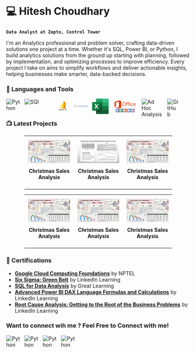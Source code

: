 # 💻 Hitesh Choudhary
**`Data Analyst at Zepto, Control Tower`**

I'm an Analytics professional and problem solver, crafting data-driven solutions one project at a time. Whether it's SQL, Power BI, or Python, I build analytics solutions from the ground up starting with planning, followed by implementation, and optimizing processes to improve efficiency. Every project I take on aims to simplify workflows and deliver actionable insights, helping businesses make smarter, data-backed decisions.

### 🧰 Languages and Tools

<img align="left" alt="Python" width="40px" style="padding-right:10px;" src="https://cdn.jsdelivr.net/gh/devicons/devicon/icons/python/python-plain.svg" /> 
<img align="left" alt="SQl" width="75px" style="padding-right:10px;" src="https://github.com/Hitesh9020/Events/blob/main/images.png"/>
<img align="left" alt="Power BI" width="40px" style="padding-right:10px;" src="https://github.com/Hitesh9020/Microsoft-Power-BI/blob/main/Power%20Bi%20Icon.png" />
<img align="left" alt="Tableau" width="40px" style="padding-right:10px;" src="https://github.com/Hitesh9020/Microsoft-Power-BI/blob/main/Tableau%20icon.png" />
<img align="left" alt="Microsoft Excel" width="45px" style="padding-right:10px;" src="https://github.com/Hitesh9020/Microsoft-Excel/blob/main/Excel%20Icon.jpeg"/>
<img align="left" alt="Microsoft Tools" width="70px" style="padding-right:10px;" src="https://github.com/Hitesh9020/Microsoft-Excel/blob/main/Microsoft%20Tools%20Icon.png" />
<img align="left" alt="Ad Hoc Analysis" width="60px" style="padding-right:10px;" src="https://github.com/Hitesh9020/Events/blob/main/Ad%20hoc%20Analysis%20%26%20Reporting.png" />
<img align="left" alt="GitHub" width="30px" style="padding-right:10px;" src="https://cdn.jsdelivr.net/gh/devicons/devicon/icons/github/github-original.svg" />
<br />
<br />


### 📺 Latest Projects 

<div align="center">

  <!-- First Row of Cards -->
  <table style="border: none; width: 80%; border-spacing: 0; border-collapse: collapse;">
    <tr>
      <!-- Left Card -->
      <td style="text-align: center; padding: 10px; border: none; vertical-align: middle;">
        <a href="https://github.com/Hitesh9020/Microsoft-Power-BI/tree/main/Christmas%20Sales%20Analysis">
          <img src="https://github.com/Hitesh9020/Microsoft-Power-BI/blob/main/Christmas%20Sales%20Analysis/Christmas%20Sales%20Analysis%20Page.png" alt="Christmas Sales Analysis" width="250" style="border: none;"/>
        </a>
        <p style="margin-top: 10px; text-align: center; font-weight: bold;">Christmas Sales Analysis</p>
      </td>
      <!-- Center Card -->
      <td style="text-align: center; padding: 10px; border: none; vertical-align: middle;">
        <a href="https://github.com/Hitesh9020/Indian_Demographics_Affecting_Indian_Economics">
          <img src="https://github.com/Hitesh9020/Indian_Demographics_Affecting_Indian_Economics/blob/main/Indian_Demographics.jpg" alt="Indian Demographics ...." width="250" style="border: none;"/>
        </a>
        <p style="margin-top: 10px; text-align: center; font-weight: bold;">Christmas Sales Analysis</p>
      </td>
      <!-- Right Card -->
      <td style="text-align: center; padding: 10px; border: none; vertical-align: middle;">
        <a href="https://github.com/Hitesh9020/Microsoft-Power-BI/tree/main/Christmas%20Sales%20Analysis">
          <img src="https://github.com/Hitesh9020/Microsoft-Power-BI/blob/main/Christmas%20Sales%20Analysis/Christmas%20Sales%20Analysis%20Page.png" alt="Christmas Sales Analysis" width="250" style="border: none;"/>
        </a>
        <p style="margin-top: 10px; text-align: center; font-weight: bold;">Christmas Sales Analysis</p>
      </td>
    </tr>
  </table>

  <!-- Second Row of Cards -->
  <table style="border: none; width: 80%; border-spacing: 0; border-collapse: collapse;">
    <tr>
      <!-- Left Card -->
      <td style="text-align: center; padding: 10px; border: none; vertical-align: middle;">
        <a href="https://github.com/Hitesh9020/Microsoft-Power-BI/tree/main/Christmas%20Sales%20Analysis">
          <img src="https://github.com/Hitesh9020/Microsoft-Power-BI/blob/main/Christmas%20Sales%20Analysis/Christmas%20Sales%20Analysis%20Page.png" alt="Christmas Sales Analysis" width="250" style="border: none;"/>
        </a>
        <p style="margin-top: 10px; text-align: center; font-weight: bold;">Christmas Sales Analysis</p>
      </td>
      <!-- Center Card -->
      <td style="text-align: center; padding: 10px; border: none; vertical-align: middle;">
        <a href="https://github.com/Hitesh9020/Microsoft-Power-BI/tree/main/Christmas%20Sales%20Analysis">
          <img src="https://github.com/Hitesh9020/Microsoft-Power-BI/blob/main/Christmas%20Sales%20Analysis/Christmas%20Sales%20Analysis%20Page.png" alt="Christmas Sales Analysis" width="250" style="border: none;"/>
        </a>
        <p style="margin-top: 10px; text-align: center; font-weight: bold;">Christmas Sales Analysis</p>
      </td>
      <!-- Right Card -->
      <td style="text-align: center; padding: 10px; border: none; vertical-align: middle;">
        <a href="https://github.com/Hitesh9020/Microsoft-Power-BI/tree/main/Christmas%20Sales%20Analysis">
          <img src="https://github.com/Hitesh9020/Microsoft-Power-BI/blob/main/Christmas%20Sales%20Analysis/Christmas%20Sales%20Analysis%20Page.png" alt="Christmas Sales Analysis" width="250" style="border: none;"/>
        </a>
        <p style="margin-top: 10px; text-align: center; font-weight: bold;">Christmas Sales Analysis</p>
      </td>
    </tr>
  </table>

</div>

### 🏅 Certifications
- **[Google Cloud Computing Foundations](https://www.nptel.ac.in/courses/106/106/106106122/)** by NPTEL
- **[Six Sigma: Green Belt](https://www.linkedin.com/learning/six-sigma-green-belt-2)** by LinkedIn Learning
- **[SQL for Data Analysis](https://www.greatlearning.in/academy/learn-for-free/courses/sql-for-data-analysis)** by Great Learning
- **[Advanced Power BI DAX Language Formulas and Calculations](https://www.linkedin.com/learning/advanced-power-bi-dax-language-formulas-and-calculations)** by LinkedIn Learning
- **[Root Cause Analysis: Getting to the Root of the Business Problems](https://www.linkedin.com/learning/root-cause-analysis-getting-to-the-root-of-the-business-problems)** by LinkedIn Learning

### Want to connect wih me ? Feel Free to Connect with me!

[<img  align="left" alt="Python" width="40px" style="padding-right:10px;" src="https://github.com/Hitesh9020/Research_Work/blob/main/Email.png"/>](https://mail.google.com/mail/u/0/#inbox=1)  

[<img  align="left" alt="Python" width="40px" style="padding-right:10px;" src="https://github.com/Hitesh9020/Research_Work/blob/main/Instagram.jpeg"/>](https://www.instagram.com/hitesh79.80/)  

[<img  align="left" alt="Python" width="40px" style="padding-right:10px;" src="https://github.com/Hitesh9020/Research_Work/blob/main/Linkedln.png"/>](https://www.linkedin.com/in/hitesh-choudhary-9020/)  

[<img  align="left" alt="Python" width="40px" style="padding-right:10px;" src="https://github.com/Hitesh9020/Research_Work/blob/main/X%20Icon.png"/>](https://x.com/Hitesh_7980) 
<br />

<!-- Right Card -->
 <!-- Right Card -->
  <!-- Right Card -->



